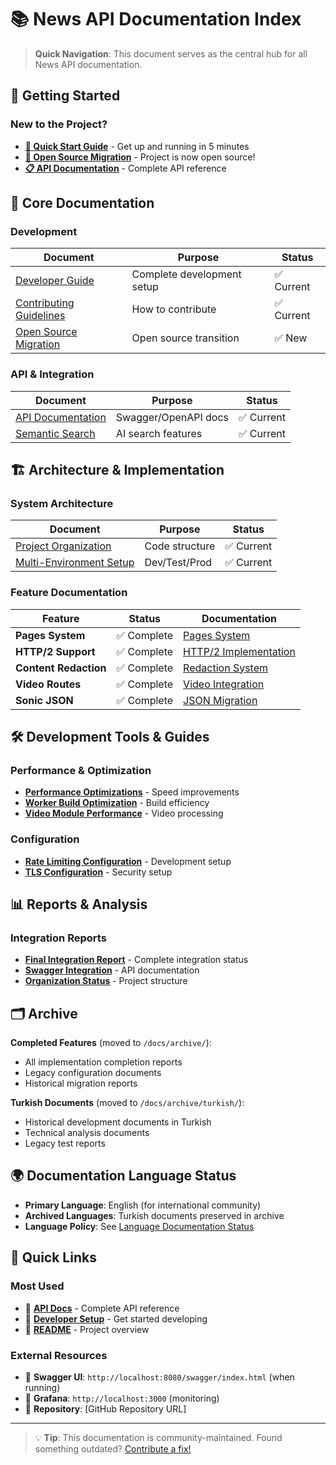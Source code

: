 # 📚 News API Documentation Index

> **Quick Navigation**: This document serves as the central hub for all News API documentation.

## 🚀 Getting Started

### New to the Project?
- **[🏃 Quick Start Guide](./DEVELOPER_GUIDE.md)** - Get up and running in 5 minutes
- **[🌟 Open Source Migration](./OPEN_SOURCE_MIGRATION.md)** - Project is now open source!
- **[📋 API Documentation](./api_documentation.html)** - Complete API reference

## 📖 Core Documentation

### Development
| Document | Purpose | Status |
|----------|---------|---------|
| [Developer Guide](./DEVELOPER_GUIDE.md) | Complete development setup | ✅ Current |
| [Contributing Guidelines](../CONTRIBUTING.md) | How to contribute | ✅ Current |
| [Open Source Migration](./OPEN_SOURCE_MIGRATION.md) | Open source transition | ✅ New |

### API & Integration
| Document | Purpose | Status |
|----------|---------|---------|
| [API Documentation](./api_documentation.html) | Swagger/OpenAPI docs | ✅ Current |
| [Semantic Search](./SEMANTIC_SEARCH_CAPABILITIES.md) | AI search features | ✅ Current |

## 🏗️ Architecture & Implementation

### System Architecture
| Document | Purpose | Status |
|----------|---------|---------|
| [Project Organization](../README.md#project-architecture) | Code structure | ✅ Current |
| [Multi-Environment Setup](../README.md#environment-configuration) | Dev/Test/Prod | ✅ Current |

### Feature Documentation
| Feature | Status | Documentation |
|---------|--------|---------------|
| **Pages System** | ✅ Complete | [Pages System](./archive/PAGES_SYSTEM_COMPLETE.md) |
| **HTTP/2 Support** | ✅ Complete | [HTTP/2 Implementation](./archive/HTTP2_IMPLEMENTATION_COMPLETE.md) |
| **Content Redaction** | ✅ Complete | [Redaction System](./archive/REDACTION_IMPLEMENTATION_COMPLETE.md) |
| **Video Routes** | ✅ Complete | [Video Integration](./archive/VIDEO_ROUTES_INTEGRATION_COMPLETE.md) |
| **Sonic JSON** | ✅ Complete | [JSON Migration](./archive/SONIC_JSON_MIGRATION_COMPLETION_REPORT.md) |

## 🛠️ Development Tools & Guides

### Performance & Optimization
- **[Performance Optimizations](./guides/DEVELOPMENT_PERFORMANCE_OPTIMIZATIONS.md)** - Speed improvements
- **[Worker Build Optimization](./worker-build-optimization.md)** - Build efficiency
- **[Video Module Performance](./video_module_performance_analysis.md)** - Video processing

### Configuration
- **[Rate Limiting Configuration](./archive/RATE_LIMITING_DISABLED_DEV.md)** - Development setup
- **[TLS Configuration](./archive/HTTP2_TLS_CONFIGURATION_COMPLETE.md)** - Security setup

## 📊 Reports & Analysis

### Integration Reports
- **[Final Integration Report](./reports/FINAL_INTEGRATION_COMPLETION_REPORT.md)** - Complete integration status
- **[Swagger Integration](./reports/FINAL_SWAGGER_INTEGRATION_REPORT.md)** - API documentation
- **[Organization Status](./reports/FINAL_ORGANIZATION_STATUS.md)** - Project structure

## 🗂️ Archive

**Completed Features** (moved to `/docs/archive/`):
- All implementation completion reports
- Legacy configuration documents
- Historical migration reports

**Turkish Documents** (moved to `/docs/archive/turkish/`):
- Historical development documents in Turkish
- Technical analysis documents
- Legacy test reports

## 🌍 Documentation Language Status

- **Primary Language**: English (for international community)
- **Archived Languages**: Turkish documents preserved in archive
- **Language Policy**: See [Language Documentation Status](./LANGUAGE_DOCUMENTATION_STATUS.md)

## 🚀 Quick Links

### Most Used
- 🔗 **[API Docs](./api_documentation.html)** - Complete API reference
- 🔗 **[Developer Setup](./DEVELOPER_GUIDE.md)** - Get started developing
- 🔗 **[README](../README.md)** - Project overview

### External Resources
- 🔗 **Swagger UI**: `http://localhost:8080/swagger/index.html` (when running)
- 🔗 **Grafana**: `http://localhost:3000` (monitoring)
- 🔗 **Repository**: [GitHub Repository URL]

---

> 💡 **Tip**: This documentation is community-maintained. Found something outdated? [Contribute a fix!](../CONTRIBUTING.md)
